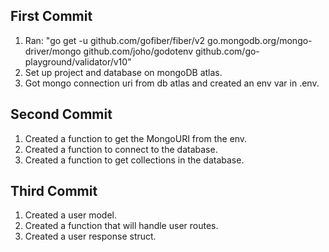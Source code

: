 ## First Commit

1. Ran: "go get -u github.com/gofiber/fiber/v2 go.mongodb.org/mongo-driver/mongo github.com/joho/godotenv github.com/go-playground/validator/v10"
2. Set up project and database on mongoDB atlas.
3. Got mongo connection uri from db atlas and created an env var in .env.

## Second Commit

1. Created a function to get the MongoURI from the env.
2. Created a function to connect to the database.
3. Created a function to get collections in the database.

## Third Commit

1. Created a user model.
2. Created a function that will handle user routes.
3. Created a user response struct.
